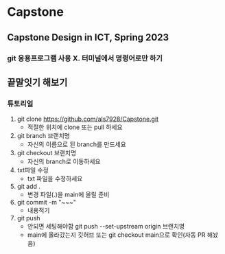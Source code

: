 # Capstone
Capstone Design in ICT, Spring 2023
---
### git 응용프로그램 사용 X. 터미널에서 명령어로만 하기
## 끝말잇기 해보기
### 튜토리얼
1. git clone https://github.com/als7928/Capstone.git
   - 적절한 위치에 clone 또는 pull 하세요
2. git branch 브랜치명
   - 자신의 이름으로 된 branch를 만드세요
3. git checkout 브랜치명
   - 자신의 branch로 이동하세요
4. txt파일 수정
   - txt 파일을 수정하세요
5. git add .
   - 변경 파일(.)을 main에 올릴 준비
6. git commit -m "~~~"
   - 내용적기
7. git push
   - 안되면 세팅해야함 git push --set-upstream origin 브랜치명
   - main에 올라갔는지 깃허브 또는 git checkout main으로 확인(자동 PR 해놨음)